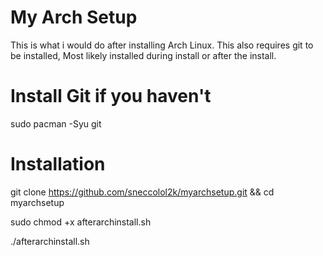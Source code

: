# My Arch Setup
This is what i would do after installing Arch Linux.
This also requires git to be installed, Most likely installed during install or after the install.

# Install Git if you haven't
sudo pacman -Syu git

# Installation
git clone https://github.com/sneccolol2k/myarchsetup.git && cd myarchsetup

sudo chmod +x afterarchinstall.sh

./afterarchinstall.sh
